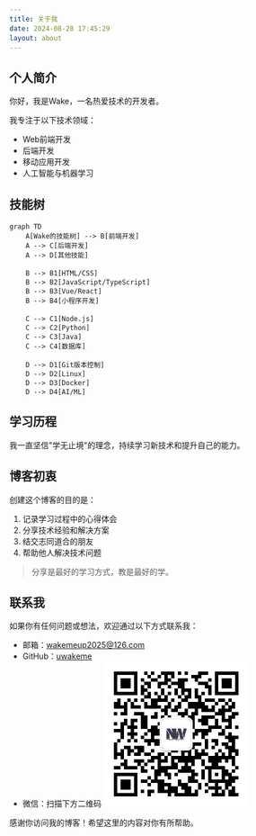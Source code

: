 ```yaml
---
title: 关于我
date: 2024-08-28 17:45:29
layout: about
---
```


## 个人简介

你好，我是Wake，一名热爱技术的开发者。

我专注于以下技术领域：
- Web前端开发
- 后端开发
- 移动应用开发
- 人工智能与机器学习

## 技能树

```mermaid
graph TD
    A[Wake的技能树] --> B[前端开发]
    A --> C[后端开发]
    A --> D[其他技能]
    
    B --> B1[HTML/CSS]
    B --> B2[JavaScript/TypeScript]
    B --> B3[Vue/React]
    B --> B4[小程序开发]
    
    C --> C1[Node.js]
    C --> C2[Python]
    C --> C3[Java]
    C --> C4[数据库]
    
    D --> D1[Git版本控制]
    D --> D2[Linux]
    D --> D3[Docker]
    D --> D4[AI/ML]
```

## 学习历程

我一直坚信"学无止境"的理念，持续学习新技术和提升自己的能力。

## 博客初衷

创建这个博客的目的是：
1. 记录学习过程中的心得体会
2. 分享技术经验和解决方案
3. 结交志同道合的朋友
4. 帮助他人解决技术问题

> 分享是最好的学习方式，教是最好的学。

## 联系我

如果你有任何问题或想法，欢迎通过以下方式联系我：

- 邮箱：wakemeup2025@126.com
- GitHub：[uwakeme](https://github.com/uwakeme)
- 微信：扫描下方二维码
![微信二维码](./img/wechat_public.jpg)

感谢你访问我的博客！希望这里的内容对你有所帮助。
